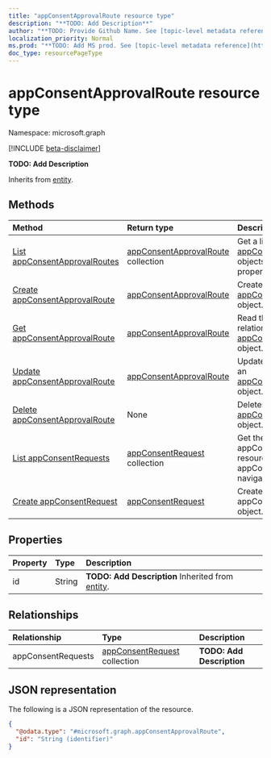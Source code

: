```yaml
---
title: "appConsentApprovalRoute resource type"
description: "**TODO: Add Description**"
author: "**TODO: Provide Github Name. See [topic-level metadata reference](https://msgo.azurewebsites.net/add/document/guidelines/metadata.html#topic-level-metadata)**"
localization_priority: Normal
ms.prod: "**TODO: Add MS prod. See [topic-level metadata reference](https://msgo.azurewebsites.net/add/document/guidelines/metadata.html#topic-level-metadata)**"
doc_type: resourcePageType
---
```


# appConsentApprovalRoute resource type

Namespace: microsoft.graph

[!INCLUDE [beta-disclaimer](../../includes/beta-disclaimer.md)]

**TODO: Add Description**


Inherits from [entity](../resources/entity.md).

## Methods
|Method|Return type|Description|
|:---|:---|:---|
|[List appConsentApprovalRoutes](../api/appconsentapprovalroute-list.md)|[appConsentApprovalRoute](../resources/appconsentapprovalroute.md) collection|Get a list of the [appConsentApprovalRoute](../resources/appconsentapprovalroute.md) objects and their properties.|
|[Create appConsentApprovalRoute](../api/appconsentapprovalroute-create.md)|[appConsentApprovalRoute](../resources/appconsentapprovalroute.md)|Create a new [appConsentApprovalRoute](../resources/appconsentapprovalroute.md) object.|
|[Get appConsentApprovalRoute](../api/appconsentapprovalroute-get.md)|[appConsentApprovalRoute](../resources/appconsentapprovalroute.md)|Read the properties and relationships of an [appConsentApprovalRoute](../resources/appconsentapprovalroute.md) object.|
|[Update appConsentApprovalRoute](../api/appconsentapprovalroute-update.md)|[appConsentApprovalRoute](../resources/appconsentapprovalroute.md)|Update the properties of an [appConsentApprovalRoute](../resources/appconsentapprovalroute.md) object.|
|[Delete appConsentApprovalRoute](../api/appconsentapprovalroute-delete.md)|None|Deletes an [appConsentApprovalRoute](../resources/appconsentapprovalroute.md) object.|
|[List appConsentRequests](../api/appconsentapprovalroute-list-appconsentrequests.md)|[appConsentRequest](../resources/appconsentrequest.md) collection|Get the appConsentRequest resources from the appConsentRequests navigation property.|
|[Create appConsentRequest](../api/appconsentapprovalroute-post-appconsentrequests.md)|[appConsentRequest](../resources/appconsentrequest.md)|Create a new appConsentRequest object.|

## Properties
|Property|Type|Description|
|:---|:---|:---|
|id|String|**TODO: Add Description** Inherited from [entity](../resources/entity.md).|

## Relationships
|Relationship|Type|Description|
|:---|:---|:---|
|appConsentRequests|[appConsentRequest](../resources/appconsentrequest.md) collection|**TODO: Add Description**|

## JSON representation
The following is a JSON representation of the resource.
<!-- {
  "blockType": "resource",
  "keyProperty": "id",
  "@odata.type": "microsoft.graph.appConsentApprovalRoute",
  "baseType": "microsoft.graph.entity",
  "openType": false
}
-->
``` json
{
  "@odata.type": "#microsoft.graph.appConsentApprovalRoute",
  "id": "String (identifier)"
}
```

